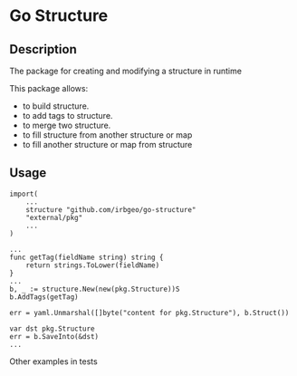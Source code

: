 # Go Structure

## Description

The package for creating and modifying a structure in runtime

This package allows:

- to build structure.
- to add tags to structure.
- to merge two structure.
- to fill structure from another structure or map
- to fill another structure or map from structure

## Usage

```golang
import(
    ...
    structure "github.com/irbgeo/go-structure"
    "external/pkg"
    ...
)

...
func getTag(fieldName string) string {
	return strings.ToLower(fieldName)
}
...
b, _ := structure.New(new(pkg.Structure))S
b.AddTags(getTag)

err = yaml.Unmarshal([]byte("content for pkg.Structure"), b.Struct())

var dst pkg.Structure
err = b.SaveInto(&dst)
...

```

Other examples in tests
